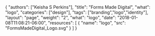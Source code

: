{
	"authors": ["Keisha S Perkins"],
	"title": "Forms Made Digital",
	"what": "logo",
	"categories": ["design"],
	"tags": ["branding","logo","identity"],
	"layout": "page",
	"weight": "2",
	"what": "logo",
	"date": "2018-01-08T11:08:21-06:00",
	"resources": [
	      {
	         "name": "logo",
	         "src": "FormsMadeDigital_Logo.svg"
	      }
	    ]
}
